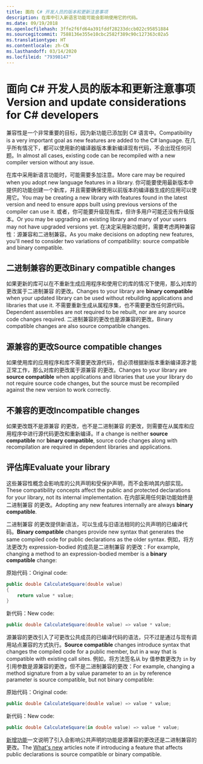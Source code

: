 ```yaml
---
title: 面向 C# 开发人员的版本和更新注意事项
description: 在库中引入新语言功能可能会影响使用它的代码。
ms.date: 09/19/2018
ms.openlocfilehash: 3ffe2f6fd64a391fddf28233dccb022c95851884
ms.sourcegitcommit: 7588136e355e10cbc2582f389c90c127363c02a5
ms.translationtype: HT
ms.contentlocale: zh-CN
ms.lasthandoff: 03/14/2020
ms.locfileid: "79398147"
---
```

# <a name="version-and-update-considerations-for-c-developers"></a><span data-ttu-id="69ee1-103">面向 C# 开发人员的版本和更新注意事项</span><span class="sxs-lookup"><span data-stu-id="69ee1-103">Version and update considerations for C# developers</span></span>

<span data-ttu-id="69ee1-104">兼容性是一个非常重要的目标，因为新功能已添加到 C# 语言中。</span><span class="sxs-lookup"><span data-stu-id="69ee1-104">Compatibility is a very important goal as new features are added to the C# language.</span></span> <span data-ttu-id="69ee1-105">在几乎所有情况下，都可以使用新的编译器版本重新编译现有代码，不会出现任何问题。</span><span class="sxs-lookup"><span data-stu-id="69ee1-105">In almost all cases, existing code can be recompiled with a new compiler version without any issue.</span></span>

<span data-ttu-id="69ee1-106">在库中采用新语言功能时，可能需要多加注意。</span><span class="sxs-lookup"><span data-stu-id="69ee1-106">More care may be required when you adopt new language features in a library.</span></span> <span data-ttu-id="69ee1-107">你可能要使用最新版本中提供的功能创建一个新库，并且需要确保使用以前版本的编译器生成的应用可以使用它。</span><span class="sxs-lookup"><span data-stu-id="69ee1-107">You may be creating a new library with features found in the latest version and need to ensure apps built using previous versions of the compiler can use it.</span></span> <span data-ttu-id="69ee1-108">或者，你可能要升级现有库，但许多用户可能还没有升级版本。</span><span class="sxs-lookup"><span data-stu-id="69ee1-108">Or you may be upgrading an existing library and many of your users may not have upgraded versions yet.</span></span> <span data-ttu-id="69ee1-109">在决定采用新功能时，需要考虑两种兼容性：源兼容和二进制兼容。</span><span class="sxs-lookup"><span data-stu-id="69ee1-109">As you make decisions on adopting new features, you'll need to consider two variations of compatibility: source compatible and binary compatible.</span></span>

## <a name="binary-compatible-changes"></a><span data-ttu-id="69ee1-110">二进制兼容的更改</span><span class="sxs-lookup"><span data-stu-id="69ee1-110">Binary compatible changes</span></span>

<span data-ttu-id="69ee1-111">如果更新的库可以在不重新生成应用程序和使用它的库的情况下使用，那么对库的更改属于二进制兼容  的更改。</span><span class="sxs-lookup"><span data-stu-id="69ee1-111">Changes to your library are **binary compatible** when your updated library can be used without rebuilding applications and libraries that use it.</span></span> <span data-ttu-id="69ee1-112">不需要重新生成从属程序集，也不需要更改任何源代码。</span><span class="sxs-lookup"><span data-stu-id="69ee1-112">Dependent assemblies are not required to be rebuilt, nor are any source code changes required.</span></span> <span data-ttu-id="69ee1-113">二进制兼容的更改也是源兼容的更改。</span><span class="sxs-lookup"><span data-stu-id="69ee1-113">Binary compatible changes are also source compatible changes.</span></span>

## <a name="source-compatible-changes"></a><span data-ttu-id="69ee1-114">源兼容的更改</span><span class="sxs-lookup"><span data-stu-id="69ee1-114">Source compatible changes</span></span>

<span data-ttu-id="69ee1-115">如果使用库的应用程序和库不需要更改源代码，但必须根据新版本重新编译源才能正常工作，那么对库的更改属于源兼容  的更改。</span><span class="sxs-lookup"><span data-stu-id="69ee1-115">Changes to your library are **source compatible** when applications and libraries that use your library do not require source code changes, but the source must be recompiled against the new version to work correctly.</span></span>

## <a name="incompatible-changes"></a><span data-ttu-id="69ee1-116">不兼容的更改</span><span class="sxs-lookup"><span data-stu-id="69ee1-116">Incompatible changes</span></span>

<span data-ttu-id="69ee1-117">如果更改既不是源兼容  的更改，也不是二进制兼容  的更改，则需要在从属库和应用程序中进行源代码更改和重新编译。</span><span class="sxs-lookup"><span data-stu-id="69ee1-117">If a change is neither **source compatible** nor **binary compatible**, source code changes along with recompilation are required in dependent libraries and applications.</span></span>

## <a name="evaluate-your-library"></a><span data-ttu-id="69ee1-118">评估库</span><span class="sxs-lookup"><span data-stu-id="69ee1-118">Evaluate your library</span></span>

<span data-ttu-id="69ee1-119">这些兼容性概念会影响库的公共声明和受保护声明，而不会影响其内部实现。</span><span class="sxs-lookup"><span data-stu-id="69ee1-119">These compatibility concepts affect the public and protected declarations for your library, not its internal implementation.</span></span> <span data-ttu-id="69ee1-120">在内部采用任何新功能始终是二进制兼容  的更改。</span><span class="sxs-lookup"><span data-stu-id="69ee1-120">Adopting any new features internally are always **binary compatible**.</span></span>  

<span data-ttu-id="69ee1-121">二进制兼容  的更改提供新语法，可以生成与旧语法相同的公共声明的已编译代码。</span><span class="sxs-lookup"><span data-stu-id="69ee1-121">**Binary compatible** changes provide new syntax that generates the same compiled code for public declarations as the older syntax.</span></span> <span data-ttu-id="69ee1-122">例如，将方法更改为 expression-bodied 的成员是二进制兼容  的更改：</span><span class="sxs-lookup"><span data-stu-id="69ee1-122">For example, changing a method to an expression-bodied member is a **binary compatible** change:</span></span>

<span data-ttu-id="69ee1-123">原始代码：</span><span class="sxs-lookup"><span data-stu-id="69ee1-123">Original code:</span></span>

```csharp
public double CalculateSquare(double value)
{
    return value * value;
}
```

<span data-ttu-id="69ee1-124">新代码：</span><span class="sxs-lookup"><span data-stu-id="69ee1-124">New code:</span></span>

```csharp
public double CalculateSquare(double value) => value * value;
```

<span data-ttu-id="69ee1-125"> 源兼容的更改引入了可更改公共成员的已编译代码的语法，只不过是通过与现有调用站点兼容的方式执行。</span><span class="sxs-lookup"><span data-stu-id="69ee1-125">**Source compatible** changes introduce syntax that changes the compiled code for a public member, but in a way that is compatible with existing call sites.</span></span> <span data-ttu-id="69ee1-126">例如，将方法签名从 by 值参数更改为 `in` by 引用参数是源兼容的更改，但不是二进制兼容的更改：</span><span class="sxs-lookup"><span data-stu-id="69ee1-126">For example, changing a method signature from a by value parameter to an `in` by reference parameter is source compatible, but not binary compatible:</span></span>

<span data-ttu-id="69ee1-127">原始代码：</span><span class="sxs-lookup"><span data-stu-id="69ee1-127">Original code:</span></span>

```csharp
public double CalculateSquare(double value) => value * value;
```

<span data-ttu-id="69ee1-128">新代码：</span><span class="sxs-lookup"><span data-stu-id="69ee1-128">New code:</span></span>

```csharp
public double CalculateSquare(in double value) => value * value;
```

<span data-ttu-id="69ee1-129">[新增功能](index.md)一文说明了引入会影响公共声明的功能是源兼容的更改还是二进制兼容的更改。</span><span class="sxs-lookup"><span data-stu-id="69ee1-129">The [What's new](index.md) articles note if introducing a feature that affects public declarations is source compatible or binary compatible.</span></span>
